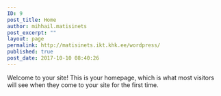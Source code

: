 ```yaml
---
ID: 9
post_title: Home
author: mihhail.matisinets
post_excerpt: ""
layout: page
permalink: http://matisinets.ikt.khk.ee/wordpress/
published: true
post_date: 2017-10-10 08:40:26
---
```

Welcome to your site! This is your homepage, which is what most visitors will see when they come to your site for the first time.